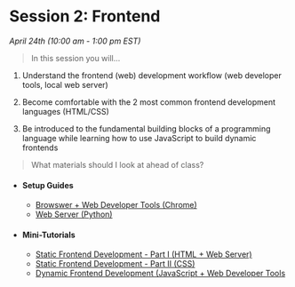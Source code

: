 # Session 2: Frontend
*April 24th (10:00 am - 1:00 pm EST)*

> In this session you will... 

1) Understand the frontend (web) development workflow (web developer tools, local web server)

2) Become comfortable with the 2 most common frontend development languages (HTML/CSS)

3) Be introduced to the fundamental building blocks of a programming language while learning how to use JavaScript to build dynamic frontends


> What materials should I look at ahead of class?

- #### Setup Guides 
	* [Browswer + Web Developer Tools (Chrome)](https://support.google.com/chrome/answer/95346?co=GENIE.Platform%3DDesktop&hl=en)
	* [Web Server (Python)](/session2/setup_python.md)

- #### Mini-Tutorials
	* [Static Frontend Development - Part I (HTML + Web Server)](/session2/tutorial_html_webserver.md)
	* [Static Frontend Development - Part II (CSS)](/session2/tutorial_css.md)
	* [Dynamic Frontend Development (JavaScript + Web Developer Tools](/session2/tutorial_js_webdeveloper.md)


